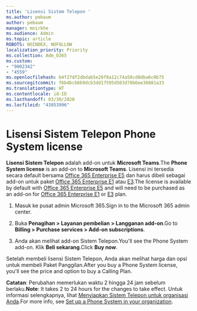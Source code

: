 ```yaml
---
title: 'Lisensi Sistem Telepon '
ms.author: pebaum
author: pebaum
manager: mnirkhe
ms.audience: Admin
ms.topic: article
ROBOTS: NOINDEX, NOFOLLOW
localization_priority: Priority
ms.collection: Adm_O365
ms.custom:
- "9002342"
- "4559"
ms.openlocfilehash: b4f27df2dbdab5e28f8a12c74a58cd8dba6c0b75
ms.sourcegitcommit: f6b4bcb6b9dcb3dd17595d503d78b6ee36881a33
ms.translationtype: HT
ms.contentlocale: id-ID
ms.lasthandoff: 03/30/2020
ms.locfileid: "43053996"
---
```

# <a name="phone-system-license"></a><span data-ttu-id="cf236-102">Lisensi Sistem Telepon </span><span class="sxs-lookup"><span data-stu-id="cf236-102">Phone System license</span></span>

<span data-ttu-id="cf236-103">**Lisensi Sistem Telepon** adalah add-on untuk **Microsoft Teams**.</span><span class="sxs-lookup"><span data-stu-id="cf236-103">The **Phone System license** is an add-on to **Microsoft Teams**.</span></span> <span data-ttu-id="cf236-104">Lisensi ini tersedia secara default bersama [Office 365 Enterprise E5](https://www.microsoft.com/microsoft-365/business/office-365-enterprise-e5-business-software?rtc=1&activetab=pivot%3aoverviewtab) dan harus dibeli sebagai add-on untuk paket [Office 365 Enterprise E1](https://products.office.com/business/office-365-enterprise-e1-business-software) atau [E3](https://products.office.com/business/office-365-enterprise-e3-business-software).</span><span class="sxs-lookup"><span data-stu-id="cf236-104">The license is available by default with [Office 365 Enterprise E5](https://www.microsoft.com/microsoft-365/business/office-365-enterprise-e5-business-software?rtc=1&activetab=pivot%3aoverviewtab) and will need to be purchased as an add-on for [Office 365 Enterprise E1](https://products.office.com/business/office-365-enterprise-e1-business-software) or [E3](https://products.office.com/business/office-365-enterprise-e3-business-software) plan.</span></span>

1. <span data-ttu-id="cf236-105">Masuk ke pusat admin Microsoft 365.</span><span class="sxs-lookup"><span data-stu-id="cf236-105">Sign in to the Microsoft 365 admin center.</span></span>

2. <span data-ttu-id="cf236-106">Buka **Penagihan > Layanan pembelian > Langganan add-on**.</span><span class="sxs-lookup"><span data-stu-id="cf236-106">Go to **Billing > Purchase services > Add-on subscriptions**.</span></span> 

3. <span data-ttu-id="cf236-107">Anda akan melihat add-on Sistem Telepon.</span><span class="sxs-lookup"><span data-stu-id="cf236-107">You'll see the Phone System add-on.</span></span> <span data-ttu-id="cf236-108">Klik **Beli sekarang**.</span><span class="sxs-lookup"><span data-stu-id="cf236-108">Click **Buy now**.</span></span>

<span data-ttu-id="cf236-109">Setelah membeli lisensi Sistem Telepon, Anda akan melihat harga dan opsi untuk membeli Paket Panggilan.</span><span class="sxs-lookup"><span data-stu-id="cf236-109">After you buy a Phone System license, you'll see the price and option to buy a Calling Plan.</span></span>

<span data-ttu-id="cf236-110">**Catatan**: Perubahan memerlukan waktu 2 hingga 24 jam sebelum berlaku.</span><span class="sxs-lookup"><span data-stu-id="cf236-110">**Note**: It takes 2 to 24 hours for the changes to take effect.</span></span> <span data-ttu-id="cf236-111">Untuk informasi selengkapnya, lihat [Menyiapkan Sistem Telepon untuk organisasi Anda](https://docs.microsoft.com/MicrosoftTeams/setting-up-your-phone-system).</span><span class="sxs-lookup"><span data-stu-id="cf236-111">For more info, see [Set up a Phone System in your organization](https://docs.microsoft.com/MicrosoftTeams/setting-up-your-phone-system).</span></span> 

